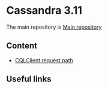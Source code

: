 # Cassandra 3.11

The main repository is [Main repository](https://github.com/apache/cassandra/tree/cassandra-3.11)

## Content

* [CQLClient request path](/systems/cassandra/3.11/cqlrpath.md)

## Useful links


